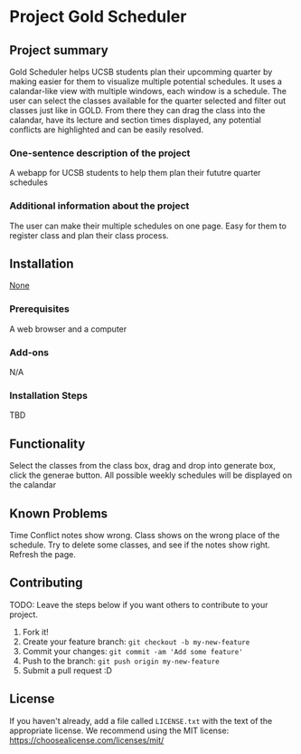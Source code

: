 # Project Gold Scheduler

## Project summary
Gold Scheduler helps UCSB students plan their upcomming quarter by making easier for them to visualize multiple potential schedules. It uses a calandar-like view with multiple windows, each window is a schedule. The user can select the classes available for the quarter selected and filter out classes just like in GOLD. From there they can drag the class into the calandar, have its lecture and section times displayed, any potential conflicts are highlighted and can be easily resolved.  

### One-sentence description of the project

A webapp for UCSB students to help them plan their fututre quarter schedules

### Additional information about the project
The user can make their multiple schedules on one page. Easy for them to register class and plan their class process. 

## Installation
[None](URL)

### Prerequisites
A web browser and a computer

### Add-ons
N/A

### Installation Steps
TBD


## Functionality
Select the classes from the class box, drag and drop into generate box, click the generae button. All possible weekly schedules will be displayed on the calandar


## Known Problems
Time Conflict notes show wrong. Class shows on the wrong place of the schedule. Try to delete some classes, and see if the notes show right. Refresh the page.

## Contributing

TODO: Leave the steps below if you want others to contribute to your project.

1. Fork it!
2. Create your feature branch: `git checkout -b my-new-feature`
3. Commit your changes: `git commit -am 'Add some feature'`
4. Push to the branch: `git push origin my-new-feature`
5. Submit a pull request :D

## License

If you haven't already, add a file called `LICENSE.txt` with the text of the appropriate license.
We recommend using the MIT license: <https://choosealicense.com/licenses/mit/>
